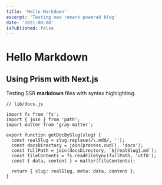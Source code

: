 ```yaml
---
title: 'Hello Markdown'
excerpt: 'Testing new remark powered blog'
date: '2021-08-08'
isPublished: false
---
```


# Hello Markdown
## Using Prism with Next.js

Testing SSR **markdown** files with syntax highlighting.

```js{8-9}
// lib/docs.js

import fs from 'fs';
import { join } from 'path';
import matter from 'gray-matter';

export function getDocBySlug(slug) {
  const realSlug = slug.replace(/\.md$/, '');
  const docsDirectory = join(process.cwd(), 'docs');
  const fullPath = join(docsDirectory, `${realSlug}.md`);
  const fileContents = fs.readFileSync(fullPath, 'utf8');
  const { data, content } = matter(fileContents);

  return { slug: realSlug, meta: data, content };
}
```
